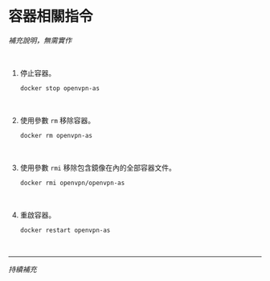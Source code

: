 # 容器相關指令

_補充說明，無需實作_

<br>

1. 停止容器。

    ```bash
    docker stop openvpn-as
    ```

<br>

2. 使用參數 `rm` 移除容器。

    ```bash
    docker rm openvpn-as
    ```

<br>

3. 使用參數 `rmi` 移除包含鏡像在內的全部容器文件。

    ```bash
    docker rmi openvpn/openvpn-as
    ```

<br>

4. 重啟容器。

    ```bash
    docker restart openvpn-as
    ```

<br>

___

_持續補充_